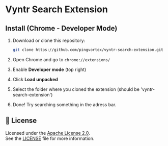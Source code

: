 # Vyntr Search Extension

##  Install (Chrome - Developer Mode)

1. Download or clone this repository:
   ```bash
   git clone https://github.com/pingvortex/vyntr-search-extension.git
   ```

2. Open Chrome and go to `chrome://extensions/`

3. Enable **Developer mode** (top right)

4. Click **Load unpacked**

5. Select the folder where you cloned the extension (should be 'vyntr-search-extension')

6. Done! Try searching something in the adress bar.

## 📄 License

Licensed under the [Apache License 2.0](https://www.apache.org/licenses/LICENSE-2.0).  
See the [LICENSE](LICENSE) file for more information.
